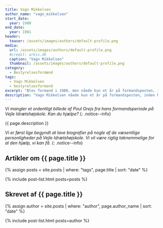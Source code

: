 ```yaml
---
title: Vagn Mikkelsen
author_name: "vagn_mikkelsen"
start_date: 
  year: 1980
end_date:
  year: 1981
header:
  teaser: /assets/images/authors/default-profile.png
media: 
  url: /assets/images/authors/default-profile.png
  #credit: arkiv.dk
  caption: "Vagn Mikkelsen"
  thumbnail: /assets/images/authors/default-profile.png
category:
  - Bestyrelsesformænd
tags:
  - Vagn Mikkelsen
  - bestyrelsesformand
excerpt: "Blev formand i 1980, men nåede kun et år på formandsposten, inden hans alt for tidlige død i 1981."
description: "Vagn Mikkelsen nåede kun et år på formandsposten, inden han døde."
---
```


_Vi mangler et ordentligt billede af Poul Grejs fra hans formandsperiode på Vejle Idrætshøjskole. Kan du hjælpe?_
{: .notice--info}

{{ page.description }}

_Vi er først lige begyndt at lave biografier på nogle af de væsentlige personligheder på Vejle Idrætshøjskole. Vi vil være rigtig taknemmelige for al den hjælp, vi kan få._
{: .notice--info}

## Artikler om {{ page.title }}

{% assign posts = site.posts | where: "tags", page.title | sort: "date" %}

{% include post-list.html posts=posts %}

## Skrevet af {{ page.title }}

{% assign author = site.posts | where: "author", page.author_name | sort: "date" %}

{% include post-list.html posts=author %}
